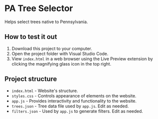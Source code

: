 # PA Tree Selector

Helps select trees native to Pennsylvania.

## How to test it out

1. Download this project to your computer.
2. Open the project folder with Visual Studio Code.
3. View `index.html` in a web browser using the Live Preview extension by clicking the magnifying glass icon in the top right.

## Project structure

- `index.html` - Website's structure.
- `styles.css` - Controls appearance of elements on the website.
- `app.js` - Provides interactivity and functionality to the website.
- `trees.json` - Tree data file used by `app.js`. Edit as needed.
- `filters.json` - Used by `app.js` to generate filters. Edit as needed.
